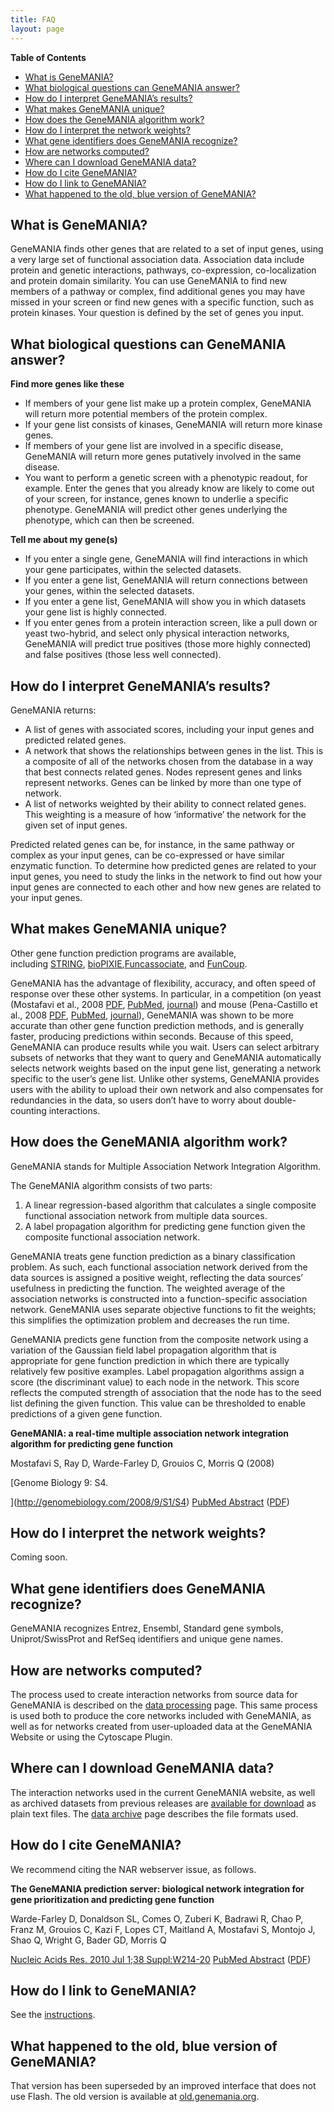 ```yaml
---
title: FAQ
layout: page
---
```


<!-- START doctoc generated TOC please keep comment here to allow auto update -->
<!-- DON'T EDIT THIS SECTION, INSTEAD RE-RUN doctoc TO UPDATE -->
**Table of Contents**

- [What is GeneMANIA?](#what-is-genemania)
- [What biological questions can GeneMANIA answer?](#what-biological-questions-can-genemania-answer)
- [How do I interpret GeneMANIA&#8217;s results?](#how-do-i-interpret-genemania8217s-results)
- [What makes GeneMANIA unique?](#what-makes-genemania-unique)
- [How does the GeneMANIA algorithm work?](#how-does-the-genemania-algorithm-work)
- [How do I interpret the network weights?](#how-do-i-interpret-the-network-weights)
- [What gene identifiers does GeneMANIA recognize?](#what-gene-identifiers-does-genemania-recognize)
- [How are networks computed?](#how-are-networks-computed)
- [Where can I download GeneMANIA data?](#where-can-i-download-genemania-data)
- [How do I cite GeneMANIA?](#how-do-i-cite-genemania)
- [How do I link to GeneMANIA?](#how-do-i-link-to-genemania)
- [What happened to the old, blue version of GeneMANIA?](#what-happened-to-the-old-blue-version-of-genemania)

<!-- END doctoc generated TOC please keep comment here to allow auto update -->


## What is GeneMANIA?

GeneMANIA finds other genes that are related to a set of input genes, using a very large set of functional association data. Association data include protein and genetic interactions, pathways, co-expression, co-localization and protein domain similarity. You can use GeneMANIA to find new members of a pathway or complex, find additional genes you may have missed in your screen or find new genes with a specific function, such as protein kinases. Your question is defined by the set of genes you input.

## What biological questions can GeneMANIA answer?

**Find more genes like these**

  * If members of your gene list make up a protein complex, GeneMANIA will return more potential members of the protein complex.
  * If your gene list consists of kinases, GeneMANIA will return more kinase genes.
  * If members of your gene list are involved in a specific disease, GeneMANIA will return more genes putatively involved in the same disease.
  * You want to perform a genetic screen with a phenotypic readout, for example. Enter the genes that you already know are likely to come out of your screen, for instance, genes known to underlie a specific phenotype. GeneMANIA will predict other genes underlying the phenotype, which can then be screened.

**Tell me about my gene(s)**

  * If you enter a single gene, GeneMANIA will find interactions in which your gene participates, within the selected datasets.
  * If you enter a gene list, GeneMANIA will return connections between your genes, within the selected datasets.
  * If you enter a gene list, GeneMANIA will show you in which datasets your gene list is highly connected.
  * If you enter genes from a protein interaction screen, like a pull down or yeast two-hybrid, and select only physical interaction networks, GeneMANIA will predict true positives (those more highly connected) and false positives (those less well connected).

## How do I interpret GeneMANIA&#8217;s results?

GeneMANIA returns:

  * A list of genes with associated scores, including your input genes and predicted related genes.
  * A network that shows the relationships between genes in the list. This is a composite of all of the networks chosen from the database in a way that best connects related genes. Nodes represent genes and links represent networks. Genes can be linked by more than one type of network.
  * A list of networks weighted by their ability to connect related genes. This weighting is a measure of how &#8216;informative&#8217; the network for the given set of input genes.

Predicted related genes can be, for instance, in the same pathway or complex as your input genes, can be co-expressed or have similar enzymatic function. To determine how predicted genes are related to your input genes, you need to study the links in the network to find out how your input genes are connected to each other and how new genes are related to your input genes.

## What makes GeneMANIA unique?

Other gene function prediction programs are available, including [STRING](http://string.embl.de/), [bioPIXIE](http://pixie.princeton.edu/pixie/),[Funcassociate](http://llama.med.harvard.edu/funcassociate/), and [FunCoup](http://funcoup.sbc.su.se/).

GeneMANIA has the advantage of flexibility, accuracy, and often speed of response over these other systems. In particular, in a competition (on yeast (Mostafavi et al., 2008 [PDF](http://genemania.org/pdf/Mostafavi.pdf), [PubMed](http://www.ncbi.nlm.nih.gov/pubmed/18613948), [journal](http://genomebiology.com/2008/9/S1/S4)) and mouse (Pena-Castillo et al., 2008 [PDF](http://genemania.org/pdf/Pena_Castillo.pdf), [PubMed](http://www.ncbi.nlm.nih.gov/pubmed/18613946), [journal](http://genomebiology.com/2008/9/S1/S2)), GeneMANIA was shown to be more accurate than other gene function prediction methods, and is generally faster, producing predictions within seconds. Because of this speed, GeneMANIA can produce results while you wait. Users can select arbitrary subsets of networks that they want to query and GeneMANIA automatically selects network weights based on the input gene list, generating a network specific to the user&#8217;s gene list. Unlike other systems, GeneMANIA provides users with the ability to upload their own network and also compensates for redundancies in the data, so users don&#8217;t have to worry about double-counting interactions.

## How does the GeneMANIA algorithm work?

GeneMANIA stands for Multiple Association Network Integration Algorithm.

The GeneMANIA algorithm consists of two parts:

  1. A linear regression-based algorithm that calculates a single composite functional association network from multiple data sources.
  2. A label propagation algorithm for predicting gene function given the composite functional association network.

GeneMANIA treats gene function prediction as a binary classification problem. As such, each functional association network derived from the data sources is assigned a positive weight, reflecting the data sources&#8217; usefulness in predicting the function. The weighted average of the association networks is constructed into a function-specific association network. GeneMANIA uses separate objective functions to fit the weights; this simplifies the optimization problem and decreases the run time.

GeneMANIA predicts gene function from the composite network using a variation of the Gaussian field label propagation algorithm that is appropriate for gene function prediction in which there are typically relatively few positive examples. Label propagation algorithms assign a score (the discriminant value) to each node in the network. This score reflects the computed strength of association that the node has to the seed list defining the given function. This value can be thresholded to enable predictions of a given gene function.

**GeneMANIA: a real-time multiple association network integration algorithm for predicting gene function**

Mostafavi S, Ray D, Warde-Farley D, Grouios C, Morris Q (2008)

[Genome Biology 9: S4.

](http://genomebiology.com/2008/9/S1/S4) [PubMed Abstract](http://www.ncbi.nlm.nih.gov/pubmed/18613948) ([PDF](http://genemania.org/pdf/Mostafavi.pdf))

## How do I interpret the network weights?

Coming soon.

## What gene identifiers does GeneMANIA recognize?

GeneMANIA recognizes Entrez, Ensembl, Standard gene symbols, Uniprot/SwissProt and RefSeq identifiers and unique gene names.

## How are networks computed?

The process used to create interaction networks from source data for GeneMANIA is described on the [data processing](/network-data-processing/ "Network data processing") page. This same process is used both to produce the core networks included with GeneMANIA, as well as for networks created from user-uploaded data at the GeneMANIA Website or using the Cytoscape Plugin.

## Where can I download GeneMANIA data?

The interaction networks used in the current GeneMANIA website, as well as archived datasets from previous releases are [available for download](http://genemania.org/data/) as plain text files. The [data archive](/data/ "GeneMANIA data archive") page describes the file formats used.

## How do I cite GeneMANIA?

We recommend citing the NAR webserver issue, as follows.

**The GeneMANIA prediction server: biological network integration for gene prioritization and predicting gene function**

Warde-Farley D, Donaldson SL, Comes O, Zuberi K, Badrawi R, Chao P, Franz M, Grouios C, Kazi F, Lopes CT, Maitland A, Mostafavi S, Montojo J, Shao Q, Wright G, Bader GD, Morris Q

[Nucleic Acids Res. 2010 Jul 1;38 Suppl:W214-20](http://nar.oxfordjournals.org/cgi/content/abstract/38/suppl_2/W214) [PubMed Abstract](http://www.ncbi.nlm.nih.gov/pubmed/20576703) ([PDF](http://genemania.org/pdf/genemania_prediction_server.pdf))

## How do I link to GeneMANIA?

See the [instructions](/help/#linking-to-genemania "Linking to GeneMANIA").

## What happened to the old, blue version of GeneMANIA?

That version has been superseded by an improved interface that does not use Flash. The old version is available at [old.genemania.org](http://old.genemania.org).
